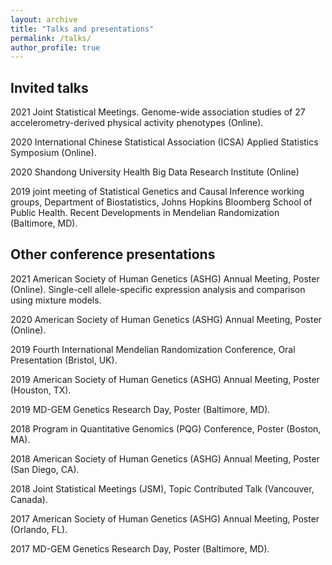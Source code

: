 ```yaml
---
layout: archive
title: "Talks and presentations"
permalink: /talks/
author_profile: true
---
```


Invited talks
------

2021	Joint Statistical Meetings. Genome-wide association studies of 27 accelerometry-derived physical activity phenotypes (Online).

2020	International Chinese Statistical Association (ICSA) Applied Statistics Symposium (Online).

2020	Shandong University Health Big Data Research Institute (Online)

2019	joint meeting of Statistical Genetics and Causal Inference working groups, Department of Biostatistics, Johns Hopkins Bloomberg School of Public Health. Recent Developments in Mendelian Randomization (Baltimore, MD).

Other conference presentations
------

2021  American Society of Human Genetics (ASHG) Annual Meeting, Poster (Online). Single-cell allele-specific expression analysis and comparison using mixture models.

2020	American Society of Human Genetics (ASHG) Annual Meeting, Poster (Online).

2019	Fourth International Mendelian Randomization Conference, Oral Presentation (Bristol, UK).

2019	American Society of Human Genetics (ASHG) Annual Meeting, Poster (Houston, TX).

2019	MD-GEM Genetics Research Day, Poster (Baltimore, MD).

2018	Program in Quantitative Genomics (PQG) Conference, Poster (Boston, MA).

2018	American Society of Human Genetics (ASHG) Annual Meeting, Poster (San Diego, CA).

2018	Joint Statistical Meetings (JSM), Topic Contributed Talk (Vancouver, Canada).

2017	American Society of Human Genetics (ASHG) Annual Meeting, Poster (Orlando, FL).

2017	MD-GEM Genetics Research Day, Poster (Baltimore, MD).
